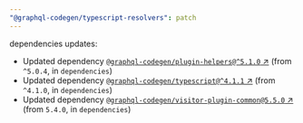 ```yaml
---
"@graphql-codegen/typescript-resolvers": patch
---
```

dependencies updates:
  - Updated dependency [`@graphql-codegen/plugin-helpers@^5.1.0` ↗︎](https://www.npmjs.com/package/@graphql-codegen/plugin-helpers/v/5.1.0) (from `^5.0.4`, in `dependencies`)
  - Updated dependency [`@graphql-codegen/typescript@^4.1.1` ↗︎](https://www.npmjs.com/package/@graphql-codegen/typescript/v/4.1.1) (from `^4.1.0`, in `dependencies`)
  - Updated dependency [`@graphql-codegen/visitor-plugin-common@5.5.0` ↗︎](https://www.npmjs.com/package/@graphql-codegen/visitor-plugin-common/v/5.5.0) (from `5.4.0`, in `dependencies`)
